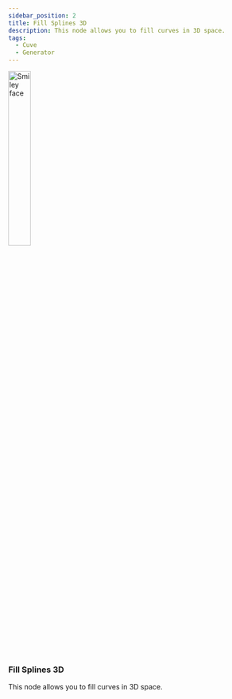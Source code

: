 ```yaml
---
sidebar_position: 2
title: Fill Splines 3D
description: This node allows you to fill curves in 3D space.
tags:
  - Cuve
  - Generator
---
```

<!-- Node Image -->
<div>
<img  width="30%" src="/img/docs/fill_splines_3d.png" alt="Smiley face" className="floatme"/>

 ### Fill Splines 3D  
This node allows you to fill curves in 3D space.
  
<!-- Blank Space after imge+description -->
<img  width="100%" height="0%" src="/img/blank.png" alt="blank"/>  
</div>

